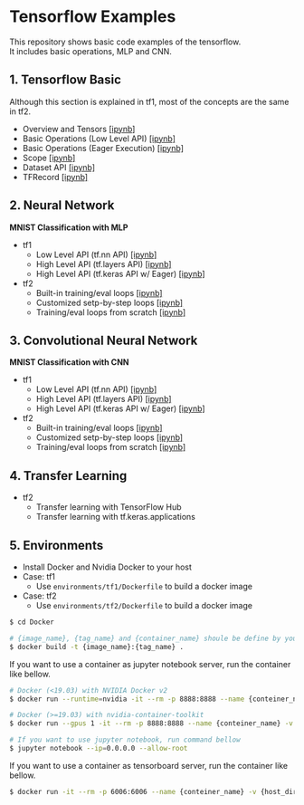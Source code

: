 # Tensorflow Examples
This repository shows basic code examples of the tensorflow.  
It includes basic operations, MLP and CNN.

## 1. Tensorflow Basic
Although this section is explained in tf1, most of the concepts are the same in tf2.

- Overview and Tensors [[ipynb]](notebooks_tf1/1_TensorflowBasic/1_Overview_and_Tensors.ipynb)
- Basic Operations (Low Level API) [[ipynb]](notebooks_tf1/1_TensorflowBasic/2_BasicOperation.ipynb)
- Basic Operations (Eager Execution) [[ipynb]](notebooks_tf1/1_TensorflowBasic/3_BasicOperation_Eager.ipynb)
- Scope [[ipynb]](notebooks_tf1/1_TensorflowBasic/4_Scope.ipynb)
- Dataset API [[ipynb]](notebooks_tf1/1_TensorflowBasic/5_DatasetAPI.ipynb)
- TFRecord [[ipynb]](notebooks_tf1/1_TensorflowBasic/6_TFRecord.ipynb)

## 2. Neural Network
__MNIST Classification with MLP__
- tf1
  - Low Level API (tf.nn API) [[ipynb]](notebooks_tf1/2_NeuralNetwork/1_LowLevelAPI.ipynb)
  - High Level API (tf.layers API) [[ipynb]](notebooks_tf1/2_NeuralNetwork/2_LayersAPI.ipynb)
  - High Level API (tf.keras API w/ Eager) [[ipynb]](notebooks_tf1/2_NeuralNetwork/2_KerasWithEager.ipynb)
- tf2
  - Built-in training/eval loops [[ipynb]](notebooks_tf2/2_NeuralNetwork/1_BuiltInTrainingLoops.ipynb)
  - Customized setp-by-step loops [[ipynb]](notebooks_tf2/2_NeuralNetwork/2_CustomizedTrainingLoops.ipynb)
  - Training/eval loops from scratch [[ipynb]](notebooks_tf2/2_NeuralNetwork/3_TrainingLoopsFromScratch.ipynb)

## 3. Convolutional Neural Network
__MNIST Classification with CNN__
- tf1
  - Low Level API (tf.nn API) [[ipynb]](notebooks_tf1/3_ConvolutionalNetwork/1_LowLevelAPI.ipynb)
  - High Level API (tf.layers API) [[ipynb]](notebooks_tf1/3_ConvolutionalNetwork/2_LayersAPI.ipynb)
  - High Level API (tf.keras API w/ Eager) [[ipynb]](notebooks_tf1/3_ConvolutionalNetwork/2_KerasWithEager.ipynb)
- tf2
  - Built-in training/eval loops [[ipynb]](notebooks_tf2/3_ConvolutionalNetwork/1_BuiltInTrainingLoops.ipynb)
  - Customized setp-by-step loops [[ipynb]](notebooks_tf2/3_ConvolutionalNetwork/2_CustomizedTrainingLoops.ipynb)
  - Training/eval loops from scratch [[ipynb]](notebooks_tf2/3_ConvolutionalNetwork/3_TrainingLoopsFromScratch.ipynb)

## 4. Transfer Learning
- tf2
  - Transfer learning with TensorFlow Hub
  - Transfer learning with tf.keras.applications

## 5. Environments
- Install Docker and Nvidia Docker to your host
- Case: tf1
  - Use `environments/tf1/Dockerfile` to build a docker image
- Case: tf2
  - Use `environments/tf2/Dockerfile` to build a docker image

```bash
$ cd Docker

# {image_name}, {tag_name} and {container_name} shoule be define by yourself
$ docker build -t {image_name}:{tag_name} .
```
If you want to use a container as jupyter notebook server, run the container like bellow.

```bash
# Docker (<19.03) with NVIDIA Docker v2
$ docker run --runtime=nvidia -it --rm -p 8888:8888 --name {conteiner_name} -v {host_dir}:{docker_dir} {image_name}:{tag_name} /bin/bash

# Docker (>=19.03) with nvidia-container-toolkit
$ docker run --gpus 1 -it --rm -p 8888:8888 --name {conteiner_name} -v {host_dir}:{docker_dir} {image_name}:{tag_name} /bin/bash

# If you want to use jupyter notebook, run command bellow
$ jupyter notebook --ip=0.0.0.0 --allow-root
```

If you want to use a container as tensorboard server, run the container like bellow.

```bash
$ docker run -it --rm -p 6006:6006 --name {conteiner_name} -v {host_dir}:{docker_dir} {image_name}:{tag_name} /bin/bash
```
